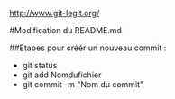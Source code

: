 http://www.git-legit.org/

#Modification du README.md

##Etapes pour créér un nouveau commit : 
- git status
- git add Nomdufichier
- git commit -m "Nom du commit" 
 

